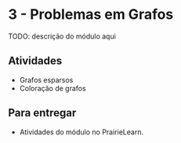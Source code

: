 # 3 - Problemas em Grafos

TODO: descrição do módulo aqui

## Atividades

- Grafos esparsos
- Coloração de grafos

## Para entregar

- Atividades do módulo no PrairieLearn.
